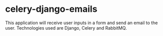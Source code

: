 # celery-django-emails
This application will receive user inputs in a form and send an email to the user. Technologies used are Django, Celery and RabbitMQ.
